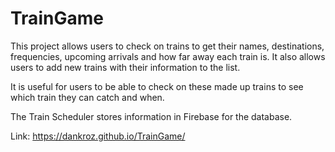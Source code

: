 # TrainGame

This project allows users to check on trains to get their names, destinations, frequencies, upcoming arrivals and how far away each train is. It also allows users to add new trains with their information to the list. 

It is useful for users to be able to check on these made up trains to see which train they can catch and when.

The Train Scheduler stores information in Firebase for the database. 

Link: https://dankroz.github.io/TrainGame/